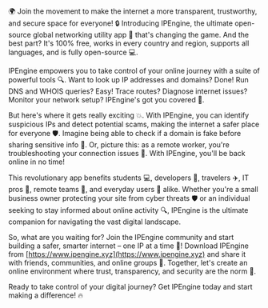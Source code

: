 🌍 Join the movement to make the internet a more transparent, trustworthy, and secure space for everyone! 🔒 Introducing IPEngine, the ultimate open-source global networking utility app 📡 that's changing the game. And the best part? It's 100% free, works in every country and region, supports all languages, and is fully open-source 💻.

IPEngine empowers you to take control of your online journey with a suite of powerful tools 🔍. Want to look up IP addresses and domains? Done! Run DNS and WHOIS queries? Easy! Trace routes? Diagnose internet issues? Monitor your network setup? IPEngine's got you covered 🚀.

But here's where it gets really exciting 💥. With IPEngine, you can identify suspicious IPs and detect potential scams, making the internet a safer place for everyone 🛡️. Imagine being able to check if a domain is fake before sharing sensitive info 👀. Or, picture this: as a remote worker, you're troubleshooting your connection issues 🔧. With IPEngine, you'll be back online in no time!

This revolutionary app benefits students 💻, developers 🚀, travelers ✈️, IT pros 💼, remote teams 🏢, and everyday users 👥 alike. Whether you're a small business owner protecting your site from cyber threats 🛡️ or an individual seeking to stay informed about online activity 🔍, IPEngine is the ultimate companion for navigating the vast digital landscape.

So, what are you waiting for? Join the IPEngine community and start building a safer, smarter internet – one IP at a time 💪! Download IPEngine from [https://www.ipengine.xyz](https://www.ipengine.xyz) and share it with friends, communities, and online groups 🤩. Together, let's create an online environment where trust, transparency, and security are the norm 🌈.

Ready to take control of your digital journey? Get IPEngine today and start making a difference! 🔥